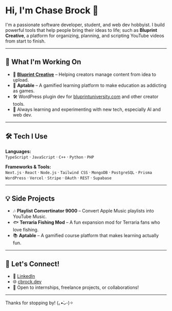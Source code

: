 # Hi, I'm Chase Brock 👋

I'm a passionate software developer, student, and web dev hobbyist. I build powerful tools that help people bring their ideas to life; such as **Bluprint Creative**, a platform for organizing, planning, and scripting YouTube videos from start to finish.

---

## 🚀 What I'm Working On

- 🎥 [**Bluprint Creative**](https://bluprintcreative.com) – Helping creators manage content from idea to upload.
- 🧠 **Aptable** – A gamified learning platform to make education as addicting as games.
- 🛠️ WordPress plugin dev for [bluprintuniversity.com](https://bluprintuniversity.com) and other creator tools.
- 🌱 Always learning and experimenting with new tech, especially AI and web dev.

---

## 🛠️ Tech I Use

**Languages:**  
`TypeScript` · `JavaScript` · `C++` · `Python` · `PHP`

**Frameworks & Tools:**  
`Next.js` · `React` · `Node.js` · `Tailwind CSS` · `MongoDB` · `PostgreSQL` · `Prisma`  
`WordPress` · `Vercel` · `Stripe` · `OAuth` · `REST` · `Supabase`

---

## 💡 Side Projects

- 🎶 **Playlist Convertinator 9000** – Convert Apple Music playlists into YouTube Music.
- 🐟 **Terraria Fishing Mod** – A fun expansion mod for Terraria fans who love fishing.
- 📚 **Aptable** – A gamified course platform that makes learning actually fun.

---

## 🤝 Let's Connect!

- 💼 [LinkedIn](https://www.linkedin.com/in/chasepbrock/)
- 🌐 [cbrock.dev](https://cbrock.dev)
- 📨 Open to internships, freelance projects, or collaborations!

---

Thanks for stopping by! (｡•̀ᴗ-)✧


